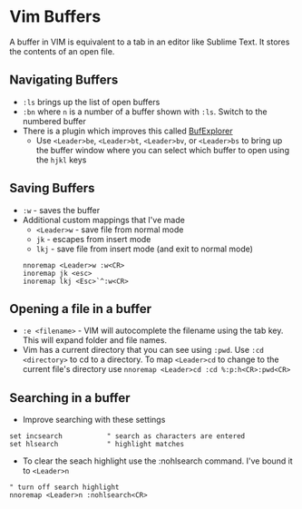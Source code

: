 # Vim Buffers

A buffer in VIM is equivalent to a tab in an editor like Sublime Text. It stores the contents of an open file.

## Navigating Buffers
* `:ls` brings up the list of open buffers
* `:bn` where `n` is a number of a buffer shown with `:ls`. Switch to the numbered buffer
* There is a plugin which improves this called [BufExplorer][]
    - Use `<Leader>be`, `<Leader>bt`, `<Leader>bv`, or `<Leader>bs` to bring up the buffer window where you can select which buffer to open using the `hjkl` keys

## Saving Buffers
* `:w` - saves the buffer
* Additional custom mappings that I've made
    - `<Leader>w` - save file from normal mode
    - `jk` - escapes from insert mode
    - `lkj` - save file from insert mode (and exit to normal mode)
    ```vim
    nnoremap <Leader>w :w<CR>
    inoremap jk <esc>
    inoremap lkj <Esc>`^:w<CR>
    ```

## Opening a file in a buffer
* `:e <filename>` - VIM will autocomplete the filename using the tab key. This will expand folder and file names.
* Vim has a current directory that you can see using `:pwd`. Use `:cd <directory>` to cd to a directory. To map `<Leader>cd` to change to the current file's directory use `nnoremap <Leader>cd :cd %:p:h<CR>:pwd<CR>`

## Searching in a buffer

* Improve searching with these settings
```vim
set incsearch           " search as characters are entered
set hlsearch            " highlight matches
```
* To clear the seach highlight use the :nohlsearch command. I've bound it to `<Leader>n`
```vim
" turn off search highlight
nnoremap <Leader>n :nohlsearch<CR>
```

[BufExplorer]: https://github.com/jlanzarotta/bufexplorer